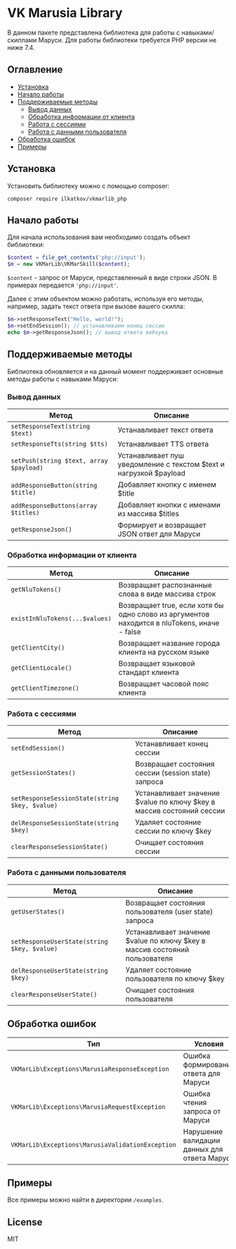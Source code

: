 # VK Marusia Library

В данном пакете представлена библиотека для работы с навыками/скиллами Маруси.
Для работы библиотеки требуется PHP версии не ниже 7.4.

## Оглавление
- [Установка](#установка)
- [Начало работы](#начало-работы)
- [Поддерживаемые методы](#поддерживаемые-методы)
    - [Вывод данных](#вывод-данных)
    - [Обработка информации от клиента](#обработка-информации-от-клиента)
    - [Работа с сессиями](#работа-с-сессиями)
    - [Работа с данными пользователя](#работа-с-данными-пользователя)
- [Обработка ошибок](#обработка-ошибок)
- [Примеры](#примеры)

## Установка

Установить библиотеку можно с помощью composer:

```
composer require ilkatkov/vkmarlib_php
```

## Начало работы

Для начала использования вам необходимо создать объект библиотеки:
```php
$content = file_get_contents('php://input');
$m = new VKMarLib\VKMarSkill($content);
```
```$content``` - запрос от Маруси, представленный в виде строки JSON. В примерах передается ```'php://input'```.

Далее с этим объектом можно работать, используя его методы, например, задать текст ответа при вызове вашего скилла:
```php
$m->setResponseText("Hello, world!");
$m->setEndSession(); // устанавливаем конец сессии
echo $m->getResponseJson(); // вывод ответа вебхука
```

## Поддерживаемые методы

Библиотека обновляется и на данный момент поддерживает основные методы работы с навыками Маруси:


### Вывод данных
| Метод                                                    | Описание                                                                      |
|----------------------------------------------------------|-------------------------------------------------------------------------------|
| ```setResponseText(string $text)```                      | Устанавливает текст ответа                                                    |
| ```setResponseTts(string $tts)```                        | Устанавливает TTS ответа                                                      |
| ```setPush(string $text, array $payload)```              | Устанавливает пуш уведомление с текстом $text и нагрузкой $payload            |
| ```addResponseButton(string $title)```                   | Добавляет кнопку с именем $title                                              |
| ```addResponseButtons(array $titles)```                  | Добавляет кнопки с именами из массива $titles                                 |
| ```getResponseJson()```                                  | Формирует и возвращает JSON ответ для Маруси                                  |

### Обработка информации от клиента
| Метод                                                    | Описание                                                                                     |
|----------------------------------------------------------|----------------------------------------------------------------------------------------------|
| ```getNluTokens()```                                     | Возвращает распознанные слова в виде массива строк                                           |
| ```existInNluTokens(...$values)```                       | Возвращает true, если  хотя бы одно слово из аргументов находится в nluTokens, иначе - false |
| ```getClientCity()```                                    | Возвращает название города клиента на русском языке                                          |
| ```getClientLocale()```                                  | Возвращает языковой стандарт клиента                                                         |
| ```getClientTimezone()```                                | Возвращает часовой пояс клиента                                                              |

### Работа с сессиями

| Метод                                              | Описание                                                              |
|----------------------------------------------------|-----------------------------------------------------------------------|
| ```setEndSession()```                              | Устанавливает конец сессии                                            |
| ```getSessionStates()```                           | Возвращает состояния сессии (session state) запроса                   |
| ```setResponseSessionState(string $key, $value)``` | Устанавливает значение $value по ключу $key в массив состояний сессии |
| ```delResponseSessionState(string $key)```         | Удаляет состояние сессии по ключу $key                                |
| ```clearResponseSessionState()```                  | Очищает состояния сессии                                              |

### Работа с данными пользователя

| Метод                                           | Описание                                                                    |
|-------------------------------------------------|-----------------------------------------------------------------------------|
| ```getUserStates()```                           | Возвращает состояния пользователя (user state) запроса                      |
| ```setResponseUserState(string $key, $value)``` | Устанавливает значение $value по ключу $key в массив состояний пользователя |
| ```delResponseUserState(string $key)```         | Удаляет состояние пользователя по ключу $key                                |
| ```clearResponseUserState()```                  | Очищает состояния пользователя                                              |

## Обработка ошибок

| Тип                                                  | Условия                                      |
|------------------------------------------------------|----------------------------------------------|
| ```VKMarLib\Exceptions\MarusiaResponseException```   | Ошибка формирования ответа для Маруси        |
| ```VKMarLib\Exceptions\MarusiaRequestException```    | Ошибка чтения запроса от Маруси              |
| ```VKMarLib\Exceptions\MarusiaValidationException``` | Нарушение валидации данных для ответа Марусе |

## Примеры

Все примеры можно найти в директории ```/examples```.

## License

MIT
